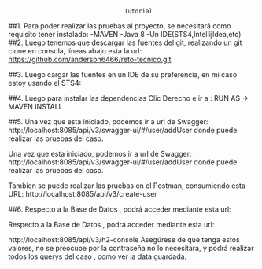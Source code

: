 
                                     Tutorial
##1.	Para poder realizar las pruebas al proyecto, se necesitará como requisito tener instalado:
                   -MAVEN
                   -Java 8
				   -Un IDE(STS4,IntellijIdea,etc)
##2.	Luego tenemos que descargar las fuentes del git, realizando un git clone en consola, líneas abajo esta la url:
https://github.com/anderson6466/reto-tecnico.git


##3.	Luego cargar las fuentes en un IDE de su preferencia, en mi caso estoy usando el STS4:
 


##4.	Luego para instalar las dependencias Clic Derecho   e ir a :  RUN AS ->   MAVEN INSTALL

##5.	Una vez que esta iniciado, podemos ir a url de Swagger:   http://localhost:8085/api/v3/swagger-ui/#/user/addUser   donde puede realizar las pruebas del caso.
 
Una vez que esta iniciado, podemos ir a url de Swagger:   http://localhost:8085/api/v3/swagger-ui/#/user/addUser   donde puede realizar las pruebas del caso.
  

Tambien se puede realizar las pruebas en el Postman, consumiendo esta URL:
http://localhost:8085/api/v3/create-user

##6.	Respecto a la Base de Datos , podrá acceder mediante  esta url:
 
Respecto a la Base de Datos , podrá acceder mediante  esta url:
 
http://localhost:8085/api/v3/h2-console
Asegúrese de que tenga estos valores, no se preocupe por la contraseña no lo necesitara, y podrá realizar todos los querys del caso , como ver la data guardada.

 
